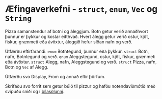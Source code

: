 # Æfingaverkefni - `struct`, `enum`, `Vec` og `String`

Pizza samanstendur af botni og áleggjum. Botn getur verið annaðhvort þunnur er þykkur og kostar eitthvað. Hvert álegg getur verið ostur, kjöt, fiskur, grænmeti eða ávöxtur, áleggið hefur síðan nafn og verð.

Útfærðu eftirfarandi:
`enum` Botntegund, þunnur eða þykkur.
`struct` Botn, nafn, Botntegund og verð.
`enum` Aleggstegund, ostur, kjöt, fiskur, grænmeti eða ávöxtur.
`struct` Alegg, nafn, Aleggstegund og verð.
`struct` Pizza, nafn, Botn og `Vec` af Alegg.

Útfærðu svo Display, From og annað eftir þörfum.

Skrifaðu svo forrit sem getur búið til pizzur og hafðu notendaviðmótið með svipuðu sniði og í [bílasölunni](../../tímar/bilasala/src/main.rs).